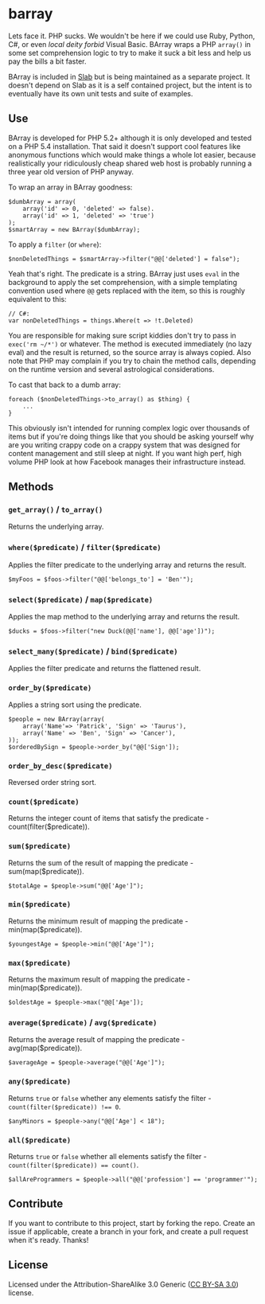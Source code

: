 barray
======

Lets face it. PHP sucks. We wouldn't be here if we could use Ruby, Python, C#, or even *local deity forbid* Visual Basic. BArray wraps a PHP `array()` in some set comprehension logic to try to make it suck a bit less and help us pay the bills a bit faster.

BArray is included in [Slab](https://github.com/slab-php/slab) but is being maintained as a separate project. It doesn't depend on Slab as it is a self contained project, but the intent is to eventually have its own unit tests and suite of examples.

## Use

BArray is developed for PHP 5.2+ although it is only developed and tested on a PHP 5.4 installation. That said it doesn't support cool features like anonymous functions which would make things a whole lot easier, because realistically your ridiculously cheap shared web host is probably running a three year old version of PHP anyway.

To wrap an array in BArray goodness:

	$dumbArray = array(
		array('id' => 0, 'deleted' => false).
		array('id' => 1, 'deleted' => 'true')
	);
	$smartArray = new BArray($dumbArray);

To apply a `filter` (or `where`):

	$nonDeletedThings = $smartArray->filter("@@['deleted'] = false");

Yeah that's right. The predicate is a string. BArray just uses `eval` in the background to apply the set comprehension, with a simple templating convention used where `@@` gets replaced with the item, so this is roughly equivalent to this:

	// C#:
	var nonDeletedThings = things.Where(t => !t.Deleted)

You are responsible for making sure script kiddies don't try to pass in `exec('rm ~/*')` or whatever. The method is executed immediately (no lazy eval) and the result is returned, so the source array is always copied. Also note that PHP may complain if you try to chain the method calls, depending on the runtime version and several astrological considerations.

To cast that back to a dumb array:

	foreach ($nonDeletedThings->to_array() as $thing) {
		...
	}

This obviously isn't intended for running complex logic over thousands of items but if you're doing things like that you should be asking yourself why are you writing crappy code on a crappy system that was designed for content management and still sleep at night. If you want high perf, high volume PHP look at how Facebook manages their infrastructure instead.

## Methods

### `get_array()` / `to_array()`
Returns the underlying array.

### `where($predicate)` / `filter($predicate)`
Applies the filter predicate to the underlying array and returns the result.

	$myFoos = $foos->filter("@@['belongs_to'] = 'Ben'");

### `select($predicate)` / `map($predicate)`
Applies the map method to the underlying array and returns the result.

	$ducks = $foos->filter("new Duck(@@['name'], @@['age'])");

### `select_many($predicate)` / `bind($predicate)`
Applies the filter predicate and returns the flattened result.

### `order_by($predicate)`
Applies a string sort using the predicate.

	$people = new BArray(array(
		array('Name'=> 'Patrick', 'Sign' => 'Taurus'),
		array('Name' => 'Ben', 'Sign' => 'Cancer'),
	));
	$orderedBySign = $people->order_by("@@['Sign']);

### `order_by_desc($predicate)`
Reversed order string sort.

### `count($predicate)`
Returns the integer count of items that satisfy the predicate - count(filter($predicate)).

### `sum($predicate)`
Returns the sum of the result of mapping the predicate - sum(map($predicate)).

	$totalAge = $people->sum("@@['Age']");

### `min($predicate)`
Returns the minimum result of mapping the predicate - min(map($predicate)).

	$youngestAge = $people->min("@@['Age']");

### `max($predicate)`
Returns the maximum result of mapping the predicate - min(map($predicate)).

	$oldestAge = $people->max("@@['Age']);

### `average($predicate)` / `avg($predicate)`
Returns the average result of mapping the predicate - avg(map($predicate)).

	$averageAge = $people->average("@@['Age']");

### `any($predicate)`
Returns `true` or `false` whether any elements satisfy the filter - `count(filter($predicate)) !== 0`.

	$anyMinors = $people->any("@@['Age'] < 18");

### `all($predicate)`
Returns `true` or `false` whether all elements satisfy the filter - `count(filter($predicate)) == count()`.

	$allAreProgrammers = $people->all("@@['profession'] == 'programmer'");


## Contribute

If you want to contribute to this project, start by forking the repo. Create an issue if applicable, create a branch in your fork, and create a pull request when it's ready. Thanks!


## License

Licensed under the Attribution-ShareAlike 3.0 Generic ([CC BY-SA 3.0](http://creativecommons.org/licenses/by-sa/3.0/)) license.

